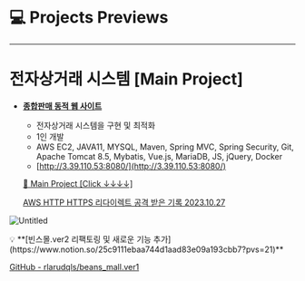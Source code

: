 # 💻  **Projects Preview**s

---

# **전자상거래 시스템 [Main Project]**

- [**종합판매 동적 웹 사이트**](https://www.notion.so/6984a601337443a199916c53ff96e777?pvs=21)
    - 전자상거래 시스템을 구현 및 최적화
    - 1인 개발
    - AWS EC2, JAVA11, MYSQL, Maven, Spring MVC, Spring Security, Git, Apache Tomcat 8.5, Mybatis, Vue.js, MariaDB, JS, jQuery, Docker
    - [http://3.39.110.53:8080/](http://3.39.110.53:8080/)
    
    [📝 Main Project  [Click ↓↓↓↓] ](%E1%84%8C%E1%85%A6%E1%84%86%E1%85%A9%E1%86%A8%20%E1%84%8B%E1%85%A5%E1%86%B9%E1%84%8B%E1%85%B3%E1%86%B7%20a2f33fac2f634839a2a99e98732a8652/%F0%9F%93%9D%20Main%20Project%20%5BClick%20%E2%86%93%E2%86%93%E2%86%93%E2%86%93%5D%205192d450fd904ef5adf2db89339cb548.csv)
    
    [AWS HTTP HTTPS 리다이렉트 공격 받은 기록 2023.10.27 ](https://www.notion.so/AWS-HTTP-HTTPS-2023-10-27-1b6569d94b88448e88b44dd6190d63cc?pvs=21)
    

![Untitled](%E1%84%8C%E1%85%A6%E1%84%86%E1%85%A9%E1%86%A8%20%E1%84%8B%E1%85%A5%E1%86%B9%E1%84%8B%E1%85%B3%E1%86%B7%20a2f33fac2f634839a2a99e98732a8652/Untitled.png)

<aside>
💡 **[빈스몰.ver2 리팩토링 및 
새로운 기능 추가](https://www.notion.so/25c9111ebaa744d1aad83e09a193cbb7?pvs=21)**

</aside>

[GitHub - rlarudqls/beans_mall.ver1](https://github.com/rlarudqls/beans_mall.ver1)
